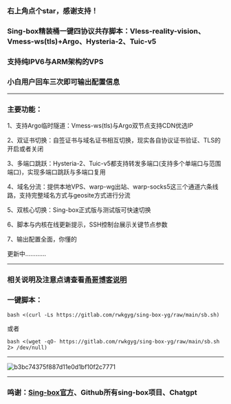 
### 右上角点个star，感谢支持！
### Sing-box精装桶一键四协议共存脚本：Vless-reality-vision、Vmess-ws(tls)+Argo、Hysteria-2、Tuic-v5
### 支持纯IPV6与ARM架构的VPS
### 小白用户回车三次即可输出配置信息
--------------------------------------------------------------
### 主要功能：
1、支持Argo临时隧道：Vmess-ws(tls)与Argo双节点支持CDN优选IP
 
2、双证书切换：自签证书与域名证书相互切换，现实各自协议证书验证、TLS的开启或者关闭

3、多端口跳跃：Hysteria-2、Tuic-v5都支持转发多端口(支持多个单端口与范围端口)，实现多端口跳跃与多端口复用

4、域名分流：提供本地VPS、warp-wg出站、warp-socks5这三个通道六条线路，支持完整域名方式与geosite方式进行分流

5、双核心切换：Sing-box正式版与测试版可快速切换

6、脚本与内核在线更新提示，SSH控制台展示关键节点参数

7、输出配置全面，你懂的

更新中…………

--------------------------------------------------------------------------------------

### 相关说明及注意点请查看[甬哥博客说明](https://ygkkk.blogspot.com/2023/10/sing-box-yg.html)

### 一键脚本：
```
bash <(curl -Ls https://gitlab.com/rwkgyg/sing-box-yg/raw/main/sb.sh)
```
或者
```
bash <(wget -qO- https://gitlab.com/rwkgyg/sing-box-yg/raw/main/sb.sh 2> /dev/null)
```

-----------------------------------

![b3bc74375f887d11e0d1bf10f2c7771](https://github.com/yonggekkk/sing-box-yg/assets/121604513/9ec9d9d4-80c3-488a-ac65-8fd591558770)

---------------------------------------

### 鸣谢：[Sing-box官方](https://github.com/SagerNet/sing-box)、Github所有sing-box项目、Chatgpt

